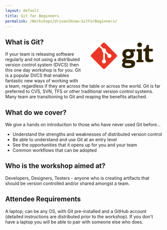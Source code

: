 ```yaml
---
layout: default
title: Git for Beginners
permalink: /Workshops/driven2know-GitForBeginners/
---
```


<div style="float: right; width: 200px; margin: 25px; padding: 5px;">
    <img src="/images/content/git-logo-2color.png" width="200px">
</div>

## What is Git?
If your team is releasing software regularly and not using a distributed version control system (DVCS) then this one day workshop is for you. Git is a popular DVCS that enables fantastic new ways of working with a team, regardless if they are across the table or across the world. Git is far preferred to CVS, SVN, TFS or other traditional version control systems. Many team are transitioning to Git and reaping the benefits attached.

## What do we cover?
We give a hands on introduction to those who have never used Git before...

- Understand the strengths and weaknesses of distributed version control
- Be able to understand and use Git at an entry level
- See the opportunities that it opens up for you and your team
- Common workflows that can be adopted

## Who is the workshop aimed at?
Developers, Designers, Testers - anyone who is creating artifacts that should be version controlled and/or shared amongst a team.

## Attendee Requirements
A laptop; can be any OS, with Git pre-installed and a GitHub account (detailed instructions are distributed prior to the workshop). If you don't have a laptop you will be able to pair with someone else who does.



